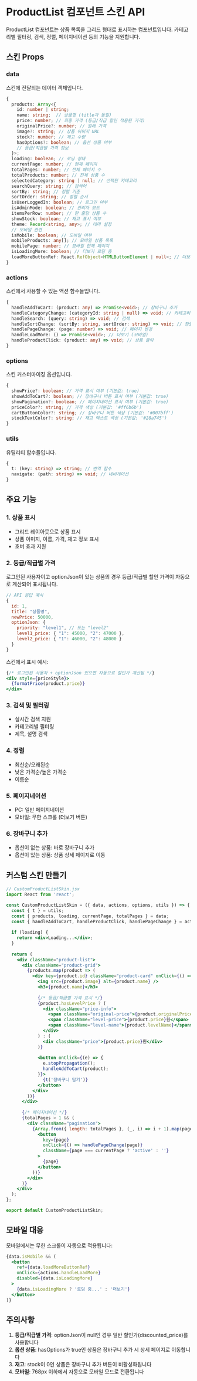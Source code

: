 # ProductList 컴포넌트 스킨 API

ProductList 컴포넌트는 상품 목록을 그리드 형태로 표시하는 컴포넌트입니다. 카테고리별 필터링, 검색, 정렬, 페이지네이션 등의 기능을 지원합니다.

## 스킨 Props

### data

스킨에 전달되는 데이터 객체입니다.

```typescript
{
  products: Array<{
    id: number | string;
    name: string;  // 상품명 (title과 동일)
    price: number; // 최종 가격 (등급/직급 할인 적용된 가격)
    originalPrice?: number; // 원래 가격
    image?: string; // 상품 이미지 URL
    stock?: number; // 재고 수량
    hasOptions?: boolean; // 옵션 상품 여부
    // 등급/직급별 가격 정보
  }>;
  loading: boolean; // 로딩 상태
  currentPage: number; // 현재 페이지
  totalPages: number; // 전체 페이지 수
  totalProducts: number; // 전체 상품 수
  selectedCategory: string | null; // 선택된 카테고리
  searchQuery: string; // 검색어
  sortBy: string; // 정렬 기준
  sortOrder: string; // 정렬 순서
  isUserLoggedIn: boolean; // 로그인 여부
  isAdminMode: boolean; // 관리자 모드
  itemsPerRow: number; // 한 줄당 상품 수
  showStock: boolean; // 재고 표시 여부
  theme: Record<string, any>; // 테마 설정
  // 모바일 관련
  isMobile: boolean; // 모바일 여부
  mobileProducts: any[]; // 모바일 상품 목록
  mobilePage: number; // 모바일 현재 페이지
  isLoadingMore: boolean; // 더보기 로딩 중
  loadMoreButtonRef: React.RefObject<HTMLButtonElement | null>; // 더보기 버튼 ref
}
```

### actions

스킨에서 사용할 수 있는 액션 함수들입니다.

```typescript
{
  handleAddToCart: (product: any) => Promise<void>; // 장바구니 추가
  handleCategoryChange: (categoryId: string | null) => void; // 카테고리 변경
  handleSearch: (query: string) => void; // 검색
  handleSortChange: (sortBy: string, sortOrder: string) => void; // 정렬 변경
  handlePageChange: (page: number) => void; // 페이지 변경
  handleLoadMore: () => Promise<void>; // 더보기 (모바일)
  handleProductClick: (product: any) => void; // 상품 클릭
}
```

### options

스킨 커스터마이징 옵션입니다.

```typescript
{
  showPrice?: boolean; // 가격 표시 여부 (기본값: true)
  showAddToCart?: boolean; // 장바구니 버튼 표시 여부 (기본값: true)
  showPagination?: boolean; // 페이지네이션 표시 여부 (기본값: true)
  priceColor?: string; // 가격 색상 (기본값: '#ff6b6b')
  cartButtonColor?: string; // 장바구니 버튼 색상 (기본값: '#007bff')
  stockTextColor?: string; // 재고 텍스트 색상 (기본값: '#28a745')
}
```

### utils

유틸리티 함수들입니다.

```typescript
{
  t: (key: string) => string; // 번역 함수
  navigate: (path: string) => void; // 네비게이션
}
```

## 주요 기능

### 1. 상품 표시

- 그리드 레이아웃으로 상품 표시
- 상품 이미지, 이름, 가격, 재고 정보 표시
- 호버 효과 지원

### 2. 등급/직급별 가격

로그인된 사용자이고 optionJson이 있는 상품의 경우 등급/직급별 할인 가격이 자동으로 계산되어 표시됩니다.

```javascript
// API 응답 예시
{
  id: 1,
  title: "상품명",
  newPrice: 50000,
  optionJson: {
    priority: "level1", // 또는 "level2"
    level1_price: { "1": 45000, "2": 47000 },
    level2_price: { "1": 46000, "2": 48000 }
  }
}
```

스킨에서 표시 예시:
```jsx
{/* 로그인된 사용자 + optionJson 있으면 자동으로 할인가 계산됨 */}
<div style={priceStyle}>
  {formatPrice(product.price)}
</div>
```

### 3. 검색 및 필터링

- 실시간 검색 지원
- 카테고리별 필터링
- 제목, 설명 검색

### 4. 정렬

- 최신순/오래된순
- 낮은 가격순/높은 가격순
- 이름순

### 5. 페이지네이션

- PC: 일반 페이지네이션
- 모바일: 무한 스크롤 (더보기 버튼)

### 6. 장바구니 추가

- 옵션이 없는 상품: 바로 장바구니 추가
- 옵션이 있는 상품: 상품 상세 페이지로 이동

## 커스텀 스킨 만들기

```jsx
// CustomProductListSkin.jsx
import React from 'react';

const CustomProductListSkin = ({ data, actions, options, utils }) => {
  const { t } = utils;
  const { products, loading, currentPage, totalPages } = data;
  const { handleAddToCart, handleProductClick, handlePageChange } = actions;
  
  if (loading) {
    return <div>Loading...</div>;
  }
  
  return (
    <div className="product-list">
      <div className="product-grid">
        {products.map(product => (
          <div key={product.id} className="product-card" onClick={() => handleProductClick(product)}>
            <img src={product.image} alt={product.name} />
            <h3>{product.name}</h3>
            
            {/* 등급/직급별 가격 표시 */}
            {product.hasLevelPrice ? (
              <div className="price-info">
                <span className="original-price">{product.originalPrice}원</span>
                <span className="level-price">{product.price}원</span>
                <span className="level-name">{product.levelName}</span>
              </div>
            ) : (
              <div className="price">{product.price}원</div>
            )}
            
            <button onClick={(e) => {
              e.stopPropagation();
              handleAddToCart(product);
            }}>
              {t('장바구니 담기')}
            </button>
          </div>
        ))}
      </div>
      
      {/* 페이지네이션 */}
      {totalPages > 1 && (
        <div className="pagination">
          {Array.from({ length: totalPages }, (_, i) => i + 1).map(page => (
            <button
              key={page}
              onClick={() => handlePageChange(page)}
              className={page === currentPage ? 'active' : ''}
            >
              {page}
            </button>
          ))}
        </div>
      )}
    </div>
  );
};

export default CustomProductListSkin;
```

## 모바일 대응

모바일에서는 무한 스크롤이 자동으로 적용됩니다:

```jsx
{data.isMobile && (
  <button
    ref={data.loadMoreButtonRef}
    onClick={actions.handleLoadMore}
    disabled={data.isLoadingMore}
  >
    {data.isLoadingMore ? '로딩 중...' : '더보기'}
  </button>
)}
```

## 주의사항

1. **등급/직급별 가격**: optionJson이 null인 경우 일반 할인가(discounted_price)를 사용합니다
2. **옵션 상품**: hasOptions가 true인 상품은 장바구니 추가 시 상세 페이지로 이동합니다
3. **재고**: stock이 0인 상품은 장바구니 추가 버튼이 비활성화됩니다
4. **모바일**: 768px 이하에서 자동으로 모바일 모드로 전환됩니다